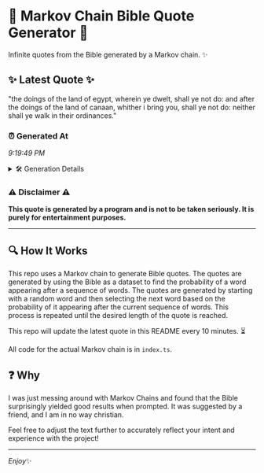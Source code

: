 # 📖 Markov Chain Bible Quote Generator 📖

Infinite quotes from the Bible generated by a Markov chain. ✨

## ✨ Latest Quote ✨
"the doings of the land of egypt, wherein ye dwelt, shall ye not do: and after the doings of the land of canaan, whither i bring you, shall ye not do: neither shall ye walk in their ordinances."

### ⏰ Generated At
*9:19:49 PM*

<details>
    <summary>🛠️ Generation Details</summary>
    <p>
        <strong>🌱 Seed:</strong> the<br>
        <strong>🔄 Iterations:</strong> 37<br>
        <strong>📜 Context History:</strong><br>[ the ]: doings<br>[ the, doings ]: of<br>[ the, doings, of ]: the<br>[ the, doings, of, the ]: land<br>[ the, doings, of, the, land ]: of<br>[ the, doings, of, the, land, of ]: egypt,<br>[ doings, of, the, land, of, egypt, ]: wherein<br>[ of, the, land, of, egypt,, wherein ]: ye<br>[ the, land, of, egypt,, wherein, ye ]: dwelt,<br>[ land, of, egypt,, wherein, ye, dwelt, ]: shall<br>[ of, egypt,, wherein, ye, dwelt,, shall ]: ye<br>[ egypt,, wherein, ye, dwelt,, shall, ye ]: not<br>[ wherein, ye, dwelt,, shall, ye, not ]: do:<br>[ ye, dwelt,, shall, ye, not, do: ]: and<br>[ dwelt,, shall, ye, not, do:, and ]: after<br>[ shall, ye, not, do:, and, after ]: the<br>[ ye, not, do:, and, after, the ]: doings<br>[ not, do:, and, after, the, doings ]: of<br>[ do:, and, after, the, doings, of ]: the<br>[ and, after, the, doings, of, the ]: land<br>[ after, the, doings, of, the, land ]: of<br>[ the, doings, of, the, land, of ]: canaan,<br>[ doings, of, the, land, of, canaan, ]: whither<br>[ of, the, land, of, canaan,, whither ]: i<br>[ the, land, of, canaan,, whither, i ]: bring<br>[ land, of, canaan,, whither, i, bring ]: you,<br>[ of, canaan,, whither, i, bring, you, ]: shall<br>[ canaan,, whither, i, bring, you,, shall ]: ye<br>[ whither, i, bring, you,, shall, ye ]: not<br>[ i, bring, you,, shall, ye, not ]: do:<br>[ bring, you,, shall, ye, not, do: ]: neither<br>[ you,, shall, ye, not, do:, neither ]: shall<br>[ shall, ye, not, do:, neither, shall ]: ye<br>[ ye, not, do:, neither, shall, ye ]: walk<br>[ not, do:, neither, shall, ye, walk ]: in<br>[ do:, neither, shall, ye, walk, in ]: their<br>[ neither, shall, ye, walk, in, their ]: ordinances.<br>
    </p>
</details>

### ⚠️ Disclaimer ⚠️
**This quote is generated by a program and is not to be taken seriously. It is purely for entertainment purposes.**

---

## 🔍 How It Works

This repo uses a Markov chain to generate Bible quotes. The quotes are generated by using the Bible as a dataset to find the probability of a word appearing after a sequence of words. The quotes are generated by starting with a random word and then selecting the next word based on the probability of it appearing after the current sequence of words. This process is repeated until the desired length of the quote is reached.

This repo will update the latest quote in this README every 10 minutes. ⏳

All code for the actual Markov chain is in `index.ts`.

## ❓ Why

I was just messing around with Markov Chains and found that the Bible surprisingly yielded good results when prompted. 
It was suggested by a friend, and I am in no way christian.

Feel free to adjust the text further to accurately reflect your intent and experience with the project!

---

*Enjoy*✨
